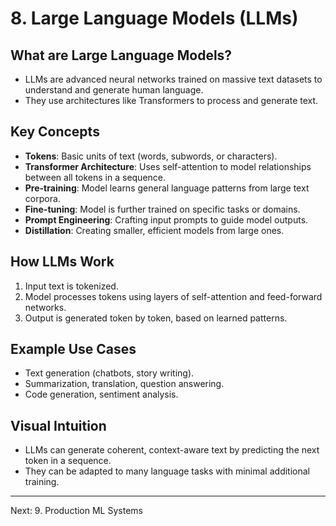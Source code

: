 # 8. Large Language Models (LLMs)

## What are Large Language Models?
- LLMs are advanced neural networks trained on massive text datasets to understand and generate human language.
- They use architectures like Transformers to process and generate text.

## Key Concepts
- **Tokens**: Basic units of text (words, subwords, or characters).
- **Transformer Architecture**: Uses self-attention to model relationships between all tokens in a sequence.
- **Pre-training**: Model learns general language patterns from large text corpora.
- **Fine-tuning**: Model is further trained on specific tasks or domains.
- **Prompt Engineering**: Crafting input prompts to guide model outputs.
- **Distillation**: Creating smaller, efficient models from large ones.

## How LLMs Work
1. Input text is tokenized.
2. Model processes tokens using layers of self-attention and feed-forward networks.
3. Output is generated token by token, based on learned patterns.

## Example Use Cases
- Text generation (chatbots, story writing).
- Summarization, translation, question answering.
- Code generation, sentiment analysis.

## Visual Intuition
- LLMs can generate coherent, context-aware text by predicting the next token in a sequence.
- They can be adapted to many language tasks with minimal additional training.

---
Next: 9. Production ML Systems 